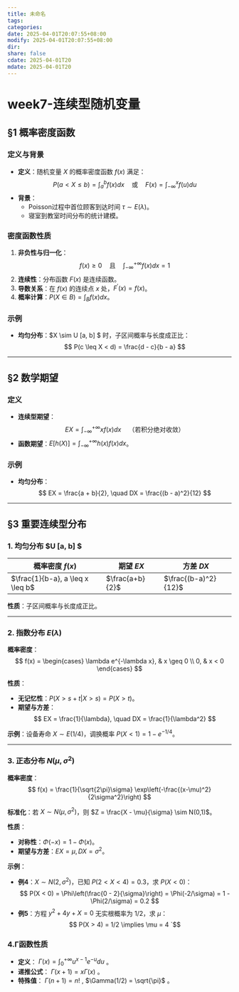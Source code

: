 ```yaml
---
title: 未命名
tags: 
categories: 
date: 2025-04-01T20:07:55+08:00
modify: 2025-04-01T20:07:55+08:00
dir: 
share: false
cdate: 2025-04-01T20
mdate: 2025-04-01T20
---
```


# week7-连续型随机变量

## §1 概率密度函数
### 定义与背景
- **定义**：随机变量 $X$ 的概率密度函数 $f(x)$ 满足：
  $$
  P(a < X \leq b) = \int_{a}^{b} f(x)dx \quad \text{或} \quad F(x) = \int_{-\infty}^{x} f(u)du
  $$
- **背景**：
  - Poisson过程中首位顾客到达时间 $\tau \sim E(\lambda)$。
  - 寝室到教室时间分布的统计建模。

### 密度函数性质
1. **非负性与归一化**：
   $$
   f(x) \geq 0 \quad \text{且} \quad \int_{-\infty}^{+\infty} f(x)dx = 1
   $$
2. **连续性**：分布函数 $F(x)$ 是连续函数。
3. **导数关系**：在 $f(x)$ 的连续点 $x$ 处，$F^\prime(x) = f(x)$。
4. **概率计算**：$P(X \in B) = \int_{B} f(x)dx$。

### 示例
- **均匀分布**：$X \sim U [a, b] $ 时，子区间概率与长度成正比：
  $$
  P(c \leq X < d) = \frac{d - c}{b - a}
  $$

---

## §2 数学期望
### 定义
- **连续型期望**：
  $$
  EX = \int_{-\infty}^{+\infty} x f(x)dx \quad \text{（若积分绝对收敛）}
  $$
- **函数期望**：$E [h (X)]  = \int_{-\infty}^{+\infty} h(x) f(x)dx$。

### 示例
- **均匀分布**：
  $$
  EX = \frac{a + b}{2}, \quad DX = \frac{(b - a)^2}{12}
  $$

---

## §3 重要连续型分布

### 1. 均匀分布 $U [a, b] $
| 概率密度 $f(x)$       | 期望 $EX$ | 方差 $DX$ |
|-----------------------|-----------|-----------|
| $\frac{1}{b-a}, a \leq x \leq b$ | $\frac{a+b}{2}$ | $\frac{(b-a)^2}{12}$ |

**性质**：子区间概率与长度成正比。

---

### 2. 指数分布 $E(\lambda)$
**概率密度**：
$$
f(x) = \begin{cases} 
\lambda e^{-\lambda x}, & x \geq 0 \\
0, & x < 0 
\end{cases}
$$

**性质**：
- **无记忆性**：$P(X > s + t | X > s) = P(X > t)$。
- **期望与方差**：
  $$
  EX = \frac{1}{\lambda}, \quad DX = \frac{1}{\lambda^2}
  $$

**示例**：设备寿命 $X \sim E(1/4)$，调换概率 $P(X < 1) = 1 - e^{-1/4}$。

---

### 3. 正态分布 $N(\mu, \sigma^2)$
**概率密度**：
$$
f(x) = \frac{1}{\sqrt{2\pi}\sigma} \exp\left(-\frac{(x-\mu)^2}{2\sigma^2}\right)
$$

**标准化**：若 $X \sim N(\mu, \sigma^2)$，则 $Z = \frac{X - \mu}{\sigma} \sim N(0,1)$。

**性质**：
- **对称性**：$\Phi(-x) = 1 - \Phi(x)$。
- **期望与方差**：$EX = \mu, DX = \sigma^2$。

**示例**：
- **例4**：$X \sim N(2, \sigma^2)$，已知 $P(2 < X < 4) = 0.3$，求 $P(X < 0)$：
  $$
  P(X < 0) = \Phi\left(\frac{0 - 2}{\sigma}\right) = \Phi(-2/\sigma) = 1 - \Phi(2/\sigma) = 0.2
  $$
- **例5**：方程 $y^2 + 4y + X = 0$ 无实根概率为 $1/2$，求 $\mu$：
  $$
  P(X > 4) = 1/2 \implies \mu = 4
  `$$


### 4.Γ函数性质
- **定义**： $\Gamma(x) = \int_{0}^{+\infty} u^{x-1}e^{-u}du$ 。
- **递推公式**： $\Gamma(x+1) = x\Gamma(x)$ 。
- **特殊值**： $\Gamma(n+1) = n!$ , $\Gamma(1/2) = \sqrt{\pi}$ 。
